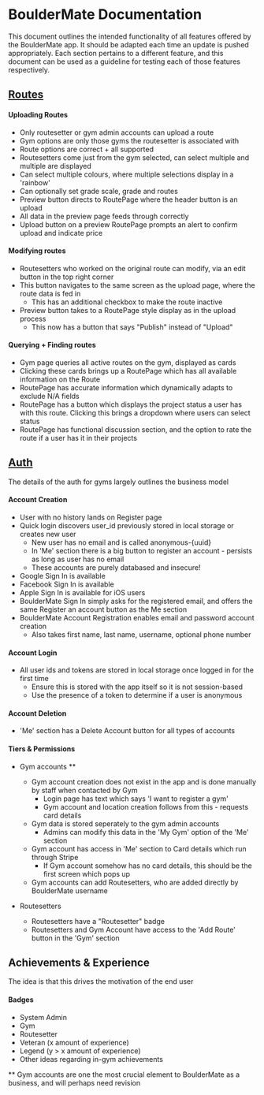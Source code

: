 # BoulderMate Documentation

This document outlines the intended functionality of all features offered by the BoulderMate app. It should be adapted each time an update is pushed appropriately. Each section pertains to a different feature, and this document can be used as a guideline for testing each of those features respectively.

## <ins>Routes</ins>

#### Uploading Routes

  - Only routesetter or gym admin accounts can upload a route
  - Gym options are only those gyms the routesetter is associated with
  - Route options are correct + all supported
  - Routesetters come just from the gym selected, can select multiple and multiple are displayed
  - Can select multiple colours, where multiple selections display in a 'rainbow'
  - Can optionally set grade scale, grade and routes
  - Preview button directs to RoutePage where the header button is an upload
  - All data in the preview page feeds through correctly
  - Upload button on a preview RoutePage prompts an alert to confirm upload and indicate price

#### Modifying routes

  - Routesetters who worked on the original route can modify, via an edit button in the top right corner
  - This button navigates to the same screen as the upload page, where the route data is fed in
    - This has an additional checkbox to make the route inactive
  - Preview button takes to a RoutePage style display as in the upload process
    - This now has a button that says "Publish" instead of "Upload"

#### Querying + Finding routes

  - Gym page queries all active routes on the gym, displayed as cards
  - Clicking these cards brings up a RoutePage which has all available information on the Route
  - RoutePage has accurate information which dynamically adapts to exclude N/A fields
  - RoutePage has a button which displays the project status a user has with this route. Clicking this brings a dropdown where users can select status
  - RoutePage has functional discussion section, and the option to rate the route if a user has it in their projects

## <ins>Auth</ins>

The details of the auth for gyms largely outlines the business model

#### Account Creation

- User with no history lands on Register page
- Quick login discovers user_id previously stored in local storage or creates new user
  - New user has no email and is called anonymous-{uuid}
  - In 'Me' section there is a big button to register an account - persists as long as user has no email
  - These accounts are purely databased and insecure!
- Google Sign In is available
- Facebook Sign In is available
- Apple Sign In is available for iOS users
- BoulderMate Sign In simply asks for the registered email, and offers the same Register an account button as the Me section
- BoulderMate Account Registration enables email and password account creation
  - Also takes first name, last name, username, optional phone number

#### Account Login

- All user ids and tokens are stored in local storage once logged in for the first time
  - Ensure this is stored with the app itself so it is not session-based
  - Use the presence of a token to determine if a user is anonymous

#### Account Deletion

- 'Me' section has a Delete Account button for all types of accounts

#### Tiers & Permissions

- Gym accounts **
  - Gym account creation does not exist in the app and is done manually by staff when contacted by Gym
    - Login page has text which says 'I want to register a gym'
    - Gym account and location creation follows from this - requests card details
  - Gym data is stored seperately to the gym admin accounts
    - Admins can modify this data in the 'My Gym' option of the 'Me' section
  - Gym account has access in 'Me' section to Card details which run through Stripe
    - If Gym account somehow has no card details, this should be the first screen which pops up
  - Gym accounts can add Routesetters, who are added directly by BoulderMate username
  
- Routesetters
  - Routesetters have a "Routesetter" badge
  - Routesetters and Gym Account have access to the 'Add Route' button in the 'Gym' section

## Achievements & Experience

The idea is that this drives the motivation of the end user

#### Badges

- System Admin
- Gym
- Routesetter
- Veteran (x amount of experience)
- Legend (y > x amount of experience)
- Other ideas regarding in-gym achievements




** Gym accounts are one the most crucial element to BoulderMate as a business, and will perhaps need revision